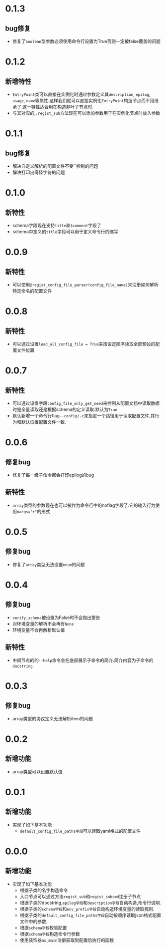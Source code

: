 # 0.1.3

## bug修复

+ 修复了`boolean`型参数必须使用命令行设置为True否则一定被false覆盖的问题

# 0.1.2

## 新增特性

+ `EntryPoint`类可以直接在实例化时通过参数定义其`description`, `epilog`, `usage`, `name`等属性.这样我们就可以直接实例化`EntryPoint`构造节点而不用继承了.这一特性适合用在构造非叶子节点时.
+ 与其对应的,`.regist_sub`方法现在可以添加参数用于在实例化节点时放入参数

# 0.1.1

## bug修复

+ 解决自定义解析的配置文件不受``控制的问题
+ 解决打印出奇怪字符的问题

# 0.1.0

## 新特性

+ schema字段现在支持`title`和`$comment`字段了
+ schema中定义的`title`字段可以用于定义命令行的缩写

# 0.0.9

## 新特性

+ 可以使用`@regist_config_file_parser(config_file_name)`来注册如何解析特定命名的配置文件

# 0.0.8

## 新特性

+ 可以通过设置`load_all_config_file = True`来按设定顺序读取全部预设的配置文件位置

# 0.0.7

## 新特性

+ 可以通过设置字段`config_file_only_get_need`来控制从配置文档中读取数据时是全量读取还是根据schema的定义读取.默认为`True`
+ 默认新增一个命令行flag`--config/-c`来指定一个路径用于读取配置文件,其行为和默认位置配置文件一致.

# 0.0.6

## 修复bug

+ 修复了每一级子命令都会打印epilog的bug

## 新特性

+ `array`类型的参数现在也可以被作为命令行中的noflag字段了.它的输入行为使用`nargs="+"`的形式

# 0.0.5

## 修复bug

+ 修复了`array`类型无法设置`enum`的问题

# 0.0.4

## 修复bug

+ `verify_schema`被设置为False时不会抛出警告
+ 对环境变量的解析不会再有`None`
+ 环境变量不会再解析默认值

## 新特性

+ 中间节点的的`--help`命令会在底部展示子命令的简介.简介内容为子命令的`docstring`

# 0.0.3

## 修复bug

+ array类型的协议定义无法解析item的问题

# 0.0.2

## 新增功能

+ array类型可以设置默认值

# 0.0.1

## 新增功能

+ 实现了如下基本功能
    + `default_config_file_paths字段`可以读取yaml格式的配置文件

# 0.0.0

## 新增功能

+ 实现了如下基本功能
    + 根据子类的名字构造命令
    + 入口节点可以通过方法`regist_sub`和`regist_subcmd`注册子节点
    + 根据子类的docstring,`epilog字段`和`description字段`自动构造,命令行说明.
    + 根据子类的`schema字段`和`env_prefix字段`自动构造环境变量的读取规则.
    + 根据子类的`default_config_file_paths字段`自动按顺序读取json格式配置文件中的参数.
    + 根据`schema字段`校验配置
    + 根据`schema字段`构造命令行参数
    + 使用装饰器`as_main`注册获取到配置后执行的函数
